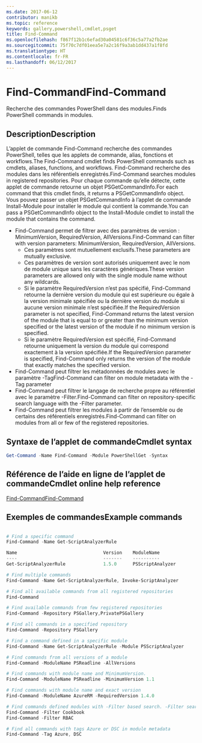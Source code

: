 ```yaml
---
ms.date: 2017-06-12
contributor: manikb
ms.topic: reference
keywords: gallery,powershell,cmdlet,psget
title: Find-Command
ms.openlocfilehash: f867f12b1c6efad30a04581c6f36c5a77a2fb2ae
ms.sourcegitcommit: 75f70c7df01eea5e7a2c16f9a3ab1dd437a1f8fd
ms.translationtype: HT
ms.contentlocale: fr-FR
ms.lasthandoff: 06/12/2017
---
```

# <a name="find-command"></a><span data-ttu-id="8990e-103">Find-Command</span><span class="sxs-lookup"><span data-stu-id="8990e-103">Find-Command</span></span>

<span data-ttu-id="8990e-104">Recherche des commandes PowerShell dans des modules.</span><span class="sxs-lookup"><span data-stu-id="8990e-104">Finds PowerShell commands in modules.</span></span>

## <a name="description"></a><span data-ttu-id="8990e-105">Description</span><span class="sxs-lookup"><span data-stu-id="8990e-105">Description</span></span>
<span data-ttu-id="8990e-106">L’applet de commande Find-Command recherche des commandes PowerShell, telles que les applets de commande, alias, fonctions et workflows.</span><span class="sxs-lookup"><span data-stu-id="8990e-106">The Find-Command cmdlet finds PowerShell commands such as cmdlets, aliases, functions, and workflows.</span></span> <span data-ttu-id="8990e-107">Find-Command recherche des modules dans les référentiels enregistrés.</span><span class="sxs-lookup"><span data-stu-id="8990e-107">Find-Command searches modules in registered repositories.</span></span>
<span data-ttu-id="8990e-108">Pour chaque commande qu’elle détecte, cette applet de commande retourne un objet PSGetCommandInfo.</span><span class="sxs-lookup"><span data-stu-id="8990e-108">For each command that this cmdlet finds, it returns a PSGetCommandInfo object.</span></span> <span data-ttu-id="8990e-109">Vous pouvez passer un objet PSGetCommandInfo à l’applet de commande Install-Module pour installer le module qui contient la commande.</span><span class="sxs-lookup"><span data-stu-id="8990e-109">You can pass a PSGetCommandInfo object to the Install-Module cmdlet to install the module that contains the command.</span></span>

- <span data-ttu-id="8990e-110">Find-Command permet de filtrer avec des paramètres de version : MinimumVersion, RequiredVersion, AllVersions.</span><span class="sxs-lookup"><span data-stu-id="8990e-110">Find-Command can filter with version parameters: MinimumVersion, RequiredVersion, AllVersions.</span></span>
  - <span data-ttu-id="8990e-111">Ces paramètres sont mutuellement exclusifs.</span><span class="sxs-lookup"><span data-stu-id="8990e-111">These parameters are mutually exclusive.</span></span>
  - <span data-ttu-id="8990e-112">Ces paramètres de version sont autorisés uniquement avec le nom de module unique sans les caractères génériques.</span><span class="sxs-lookup"><span data-stu-id="8990e-112">These version parameters are allowed only with the single module name without any wildcards.</span></span>
  - <span data-ttu-id="8990e-113">Si le paramètre RequiredVersion n’est pas spécifié, Find-Command retourne la dernière version du module qui est supérieure ou égale à la version minimale spécifiée ou la dernière version du module si aucune version minimale n’est spécifiée.</span><span class="sxs-lookup"><span data-stu-id="8990e-113">If the RequiredVersion parameter is not specified, Find-Command returns the latest version of the module that is equal to or greater than the minimum version specified or the latest version of the module if no minimum version is specified.</span></span>
  - <span data-ttu-id="8990e-114">Si le paramètre RequiredVersion est spécifié, Find-Command retourne uniquement la version du module qui correspond exactement à la version spécifiée.</span><span class="sxs-lookup"><span data-stu-id="8990e-114">If the RequiredVersion parameter is specified, Find-Command only returns the version of the module that exactly matches the specified version.</span></span>
- <span data-ttu-id="8990e-115">Find-Command peut filtrer les métadonnées de modules avec le paramètre -Tag</span><span class="sxs-lookup"><span data-stu-id="8990e-115">Find-Command can filter on module metadata with the -Tag parameter</span></span>
- <span data-ttu-id="8990e-116">Find-Command peut filtrer le langage de recherche propre au référentiel avec le paramètre -Filter.</span><span class="sxs-lookup"><span data-stu-id="8990e-116">Find-Command can filter on repository-specific search language with the -Filter parameter.</span></span>
- <span data-ttu-id="8990e-117">Find-Command peut filtrer les modules à partir de l’ensemble ou de certains des référentiels enregistrés.</span><span class="sxs-lookup"><span data-stu-id="8990e-117">Find-Command can filter on modules from all or few of the registered repositories.</span></span>

## <a name="cmdlet-syntax"></a><span data-ttu-id="8990e-118">Syntaxe de l’applet de commande</span><span class="sxs-lookup"><span data-stu-id="8990e-118">Cmdlet syntax</span></span>
```powershell
Get-Command -Name Find-Command -Module PowerShellGet -Syntax
```

## <a name="cmdlet-online-help-reference"></a><span data-ttu-id="8990e-119">Référence de l’aide en ligne de l’applet de commande</span><span class="sxs-lookup"><span data-stu-id="8990e-119">Cmdlet online help reference</span></span>

[<span data-ttu-id="8990e-120">Find-Command</span><span class="sxs-lookup"><span data-stu-id="8990e-120">Find-Command</span></span>](http://go.microsoft.com/fwlink/?LinkId=733636)

## <a name="example-commands"></a><span data-ttu-id="8990e-121">Exemples de commandes</span><span class="sxs-lookup"><span data-stu-id="8990e-121">Example commands</span></span>
```powershell

# Find a specific command
Find-Command -Name Get-ScriptAnalyzerRule

Name                                Version    ModuleName                          Repository
----                                -------    ----------                          ----------
Get-ScriptAnalyzerRule              1.5.0      PSScriptAnalyzer                    PSGallery

# Find multiple commands
Find-Command -Name Get-ScriptAnalyzerRule, Invoke-ScriptAnalyzer

# Find all available commands from all registered repositories
Find-Command

# Find available commands from few registered repositories
Find-Command -Repository PSGallery,PrivatePSGallery

# Find all commands in a specified repository
Find-Command -Repository PSGallery

# Find a command defined in a specific module
Find-Command -Name Get-ScriptAnalyzerRule -Module PSScriptAnalyzer

# Find commands from all versions of a module
Find-Command -ModuleName PSReadline -AllVersions

# Find commands with module name and MinimumVersion.
Find-Command -ModuleName PSReadline -MinimumVersion 1.1

# Find commands with module name and exact version
Find-Command -ModuleName AzureRM -RequiredVersion 1.4.0

# Find commands defined modules with -Filter based search. -Filter searches in description and module names
Find-Command -Filter Cookbook
Find-Command -Filter RBAC

# Find all commands with tags Azure or DSC in module metadata
Find-Command -Tag Azure, DSC

```

